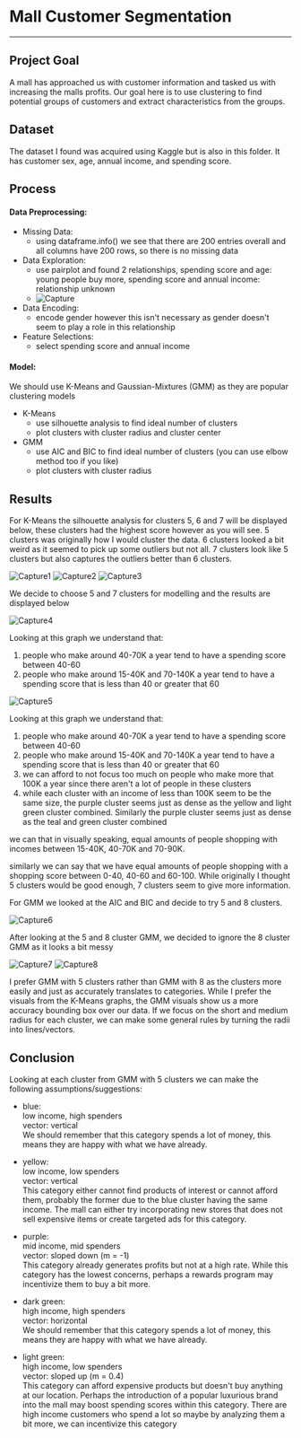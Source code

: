# Mall Customer Segmentation
___
 
## Project Goal

A mall has approached us with customer information and tasked us with increasing the malls profits. Our goal here is to use clustering to find potential groups of customers 
and extract characteristics from the groups.

## Dataset

The dataset I found was acquired using Kaggle but is also in this folder. It has customer sex, age, annual income, and spending score.

## Process

#### Data Preprocessing:
   - Missing Data:
      - using dataframe.info() we see that there are 200 entries overall and all columns have 200 rows, so there is no missing data
   - Data Exploration:
      - use pairplot and found 2 relationships, spending score and age: young people buy more, spending score and annual income: relationship unknown
      - ![Capture](https://user-images.githubusercontent.com/32663193/122116722-f10f7080-cdf3-11eb-98d0-72c79cebcdb2.PNG)
   - Data Encoding:
      - encode gender however this isn't necessary as gender doesn't seem to play a role in this relationship
   - Feature Selections:
      - select spending score and annual income

#### Model:
We should use K-Means and Gaussian-Mixtures (GMM) as they are popular clustering models<br>
   - K-Means
      - use silhouette analysis to find ideal number of clusters
      - plot clusters with cluster radius and cluster center 
   - GMM
      - use AIC and BIC to find ideal number of clusters (you can use elbow method too if you like)
      -  plot clusters with cluster radius

## Results

For K-Means the silhouette analysis for clusters 5, 6 and 7 will be displayed below, these clusters had the highest score however as you will see. 
5 clusters was originally how I would cluster the data. 
6 clusters looked a bit weird as it seemed to pick up some outliers but not all.
7 clusters look like 5 clusters but also captures the outliers better than 6 clusters.

![Capture1](https://user-images.githubusercontent.com/32663193/122119020-bbb85200-cdf6-11eb-92a6-f5ae2df27a73.PNG)
![Capture2](https://user-images.githubusercontent.com/32663193/122119036-c07d0600-cdf6-11eb-8685-c98ded5f2b19.PNG)
![Capture3](https://user-images.githubusercontent.com/32663193/122119046-c2df6000-cdf6-11eb-8cb9-5a32d22c50bc.PNG)

We decide to choose 5 and 7 clusters for modelling and the results are displayed below

![Capture4](https://user-images.githubusercontent.com/32663193/122119407-25d0f700-cdf7-11eb-85af-f30a89e0f5e1.PNG)

Looking at this graph we understand that:

1. people who make around 40-70K a year tend to have a spending score between 40-60
2. people who make around 15-40K and 70-140K a year tend to have a spending score that is less than 40 or greater that 60

![Capture5](https://user-images.githubusercontent.com/32663193/122119421-29fd1480-cdf7-11eb-85e2-d2e1c1c1063a.PNG)


Looking at this graph we understand that:

1. people who make around 40-70K a year tend to have a spending score between 40-60
2. people who make around 15-40K and 70-140K a year tend to have a spending score that is less than 40 or greater that 60
3. we can afford to not focus too much on people who make more that 100K a year since there aren't a lot of people in these clusters
4. while each cluster with an income of less than 100K seem to be the same size, the purple cluster seems just as dense as the yellow and light green cluster combined. Similarly the purple cluster seems just as dense as the teal and green cluster combined

we can that in visually speaking, equal amounts of people shopping with incomes between 15-40K, 40-70K and 70-90K.

similarly we can say that we have equal amounts of people shopping with a shopping score between 0-40, 40-60 and 60-100.
While originally I thought 5 clusters would be good enough, 7 clusters seem to give more information.<br>

For GMM we looked at the AIC and BIC and decide to try 5 and 8 clusters.

![Capture6](https://user-images.githubusercontent.com/32663193/122119890-bd364a00-cdf7-11eb-88af-a712ac7826ef.PNG)

After looking at the 5 and 8 cluster GMM, we decided to ignore the 8 cluster GMM as it looks a bit messy

![Capture7](https://user-images.githubusercontent.com/32663193/122120184-1aca9680-cdf8-11eb-9fe6-41909ad45c56.PNG)
![Capture8](https://user-images.githubusercontent.com/32663193/122120190-1c945a00-cdf8-11eb-8750-fe6b66efb8e3.PNG)


I prefer GMM with 5 clusters rather than GMM with 8 as the clusters more easily and just as accurately translates to categories. 
While I prefer the visuals from the K-Means graphs, the GMM visuals show us a more accuracy bounding box over our data. 
If we focus on the short and medium radius for each cluster, we can make some general rules by turning the radii into lines/vectors.

## Conclusion

Looking at each cluster from GMM with 5 clusters we can make the following assumptions/suggestions:

- blue: <br> 
  low income, high spenders <br> 
  vector: vertical <br> 
  We should remember that this category spends a lot of money, this means they are happy with what we have already.

- yellow: <br> 
  low income, low spenders <br> 
  vector: vertical <br> 
  This category either cannot find products of interest or cannot afford them, probably the former due to the blue cluster having the same income. The mall can either try incorporating new stores that does not sell expensive items or create targeted ads for this category. <br> 

- purple: <br> 
  mid income, mid spenders <br> 
  vector: sloped down (m = -1) <br> 
  This category already generates profits but not at a high rate. While this category has the lowest concerns, perhaps a rewards program may incentivize them to buy a bit more. <br> 

- dark green: <br> 
  high income, high spenders <br> 
  vector: horizontal <br> 
  We should remember that this category spends a lot of money, this means they are happy with what we have already. <br> 

- light green: <br> 
  high income, low spenders <br> 
  vector: sloped up (m = 0.4) <br> 
  This category can afford expensive products but doesn't buy anything at our location. Perhaps the introduction of a popular luxurious brand into the mall may boost spending scores within this category. There are high income customers who spend a lot so maybe by analyzing them a bit more, we can incentivize this category <br> 

